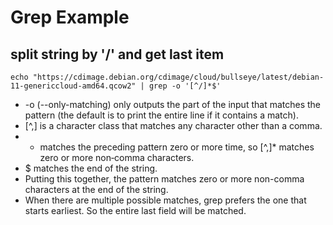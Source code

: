 # Grep Example 

## split string by '/' and get last item 
```
echo "https://cdimage.debian.org/cdimage/cloud/bullseye/latest/debian-11-genericcloud-amd64.qcow2" | grep -o '[^/]*$'
```
* -o (--only-matching) only outputs the part of the input that matches the pattern (the default is to print the entire line if it contains a match).
* [^,] is a character class that matches any character other than a comma.
* * matches the preceding pattern zero or more time, so [^,]* matches zero or more non‑comma characters.
* $ matches the end of the string.
* Putting this together, the pattern matches zero or more non-comma characters at the end of the string.
* When there are multiple possible matches, grep prefers the one that starts earliest. So the entire last field will be matched.
